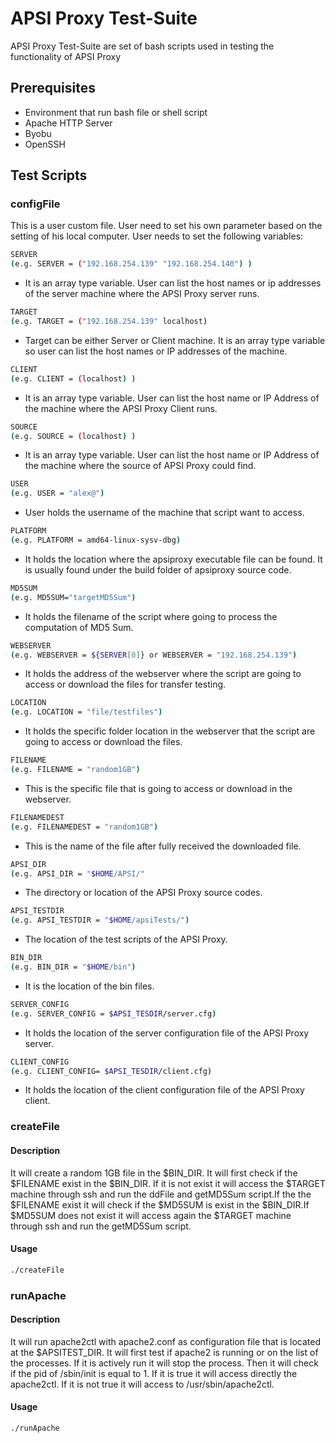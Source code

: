 # APSI Proxy Test-Suite

APSI Proxy Test-Suite are set of bash scripts used in testing the functionality of APSI Proxy

## Prerequisites
+ Environment that run bash file or shell script
+ Apache HTTP Server
+ Byobu
+ OpenSSH

## Test Scripts
### configFile
This is a user custom file. User need to set his own parameter based on the setting of his local computer.
User needs to set the following variables:
```bash
SERVER 
(e.g. SERVER = ("192.168.254.139" "192.168.254.140") )
```
- It is an array type variable. 
User can list the host names or ip addresses of the server machine where the APSI Proxy server runs.
```bash
TARGET
(e.g. TARGET = ("192.168.254.139" localhost)
```
+ Target can be either Server or Client machine. It is an array type variable so user can list the host names or IP addresses of the machine.
```bash
CLIENT
(e.g. CLIENT = (localhost) )
```
+ It is an array type variable. User can list the host name or IP Address of the machine where the APSI Proxy Client runs.
```bash
SOURCE
(e.g. SOURCE = (localhost) )
```
+ It is an array type variable. User can list the host name or IP Address of the machine where the source of APSI Proxy could find.
```bash
USER
(e.g. USER = "alex@")
```
+ User holds the username of the machine that script want to access.
```bash
PLATFORM
(e.g. PLATFORM = amd64-linux-sysv-dbg)
```
+ It holds the location where the apsiproxy executable file can be found. It is usually found under the build folder of apsiproxy source code.
```bash
MD5SUM
(e.g. MD5SUM="targetMD5Sum")
```
+ It holds the filename of the script where going to process the computation of MD5 Sum.
```bash
WEBSERVER
(e.g. WEBSERVER = ${SERVER[0]} or WEBSERVER = "192.168.254.139")
```
+ It holds the address of the webserver where the script are going to access or download the files for transfer testing.
```bash
LOCATION
(e.g. LOCATION = "file/testfiles")
```
+ It holds the specific folder location in the webserver that the script are going to access or download the files.
```bash
FILENAME
(e.g. FILENAME = "random1GB")
```
+ This is the specific file that is going to access or download in the webserver.
```bash
FILENAMEDEST
(e.g. FILENAMEDEST = "random1GB")
```
+ This is the name of the file after fully received the downloaded file.
```bash
APSI_DIR
(e.g. APSI_DIR = "$HOME/APSI/"
```
+ The directory or location of the APSI Proxy source codes.
```bash
APSI_TESTDIR
(e.g. APSI_TESTDIR = "$HOME/apsiTests/")
```
+ The location of the test scripts of the APSI Proxy.
```bash
BIN_DIR
(e.g. BIN_DIR = "$HOME/bin")
```
+ It is the location of the bin files.
```bash
SERVER_CONFIG
(e.g. SERVER_CONFIG = $APSI_TESDIR/server.cfg)
```
+ It holds the location of the server configuration file of the APSI Proxy server.
```bash
CLIENT_CONFIG
(e.g. CLIENT_CONFIG= $APSI_TESDIR/client.cfg)
```
+ It holds the location of the client configuration file of the APSI Proxy client.
### createFile
#### Description
It will create a random 1GB file in the $BIN_DIR. It will first check if the $FILENAME exist in the $BIN_DIR. If it is not exist it will access the $TARGET machine through ssh and run the ddFile and getMD5Sum script.If the the $FILENAME exist it will check if the $MD5SUM is exist in the $BIN_DIR.If $MD5SUM does not exist it will access again the $TARGET machine through ssh and run the getMD5Sum script.
#### Usage
```bash
./createFile
````
### runApache
#### Description
It will run apache2ctl with apache2.conf as configuration file that is located at the $APSITEST_DIR. It will first test if apache2 is running or on the list of the processes. If it is actively run it will stop the process. Then it will check if the pid of /sbin/init is equal to 1. If it is true it will access directly the apache2ctl. If it is not true it will access to /usr/sbin/apache2ctl.
#### Usage
```bash
./runApache
```

